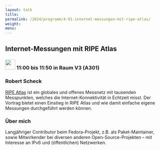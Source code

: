 ```yaml
---
layout: talk
title:
permalink: /2024/programm/4-91-internet-messungen-mit-ripe-atlas/
weight:
menu:
---
```

## Internet-Messungen mit RIPE Atlas

### <img height = "32" src="../../../images/talk.svg"> 11:00 bis 11:50 in Raum V3 (A301)

### Robert Scheck

[RIPE Atlas](https://atlas.ripe.net/) ist ein globales und offenes Messnetz mit tausenden Messpunkten, welches die Internet-Konnektivität in Echtzeit misst. Der Vortrag bietet einen Einstieg in RIPE Atlas und wie damit einfache eigene Messungen durchgeführt werden können.

### Über mich

Langjähriger Contributor beim Fedora-Projekt, z.B. als Paket-Maintainer, sowie Mitwirkender bei diversen anderen Open-Source-Projekten – mit Interesse an IPv6 und (öffentlichen) Netzwerken.

